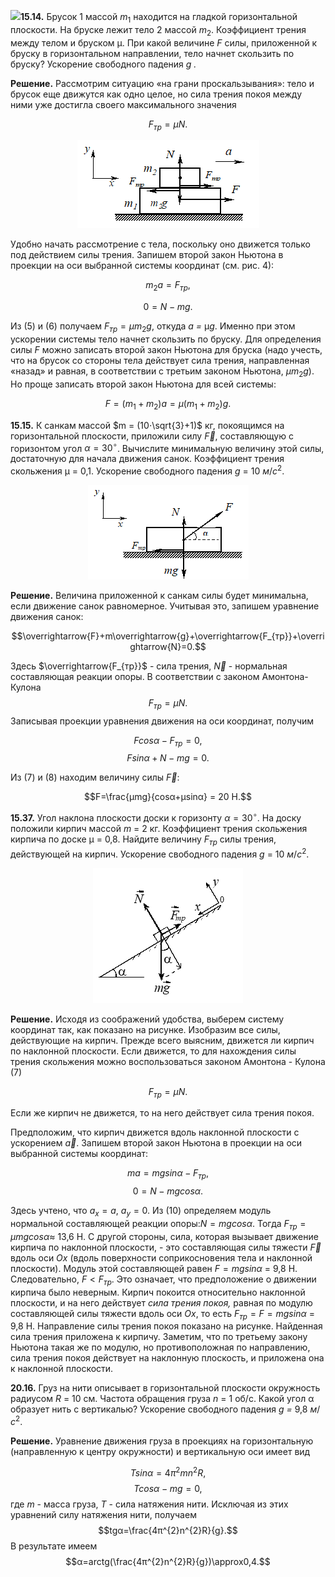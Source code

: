 ![](./image1.wmf)**15.14.** Брусок 1 массой $m_{1}$ находится на
гладкой горизонтальной плоскости. На бруске лежит тело 2 массой $m_{2}$.
Коэффициент трения между телом и бруском μ. При какой величине *F* силы,
приложенной к бруску в горизонтальном направлении, тело начнет скользить
по бруску? Ускорение свободного падения *g .*

**Решение.** Рассмотрим ситуацию «на грани проскальзывания»: тело и
брусок еще движутся как одно целое, но сила трения покоя между ними уже
достигла своего максимального значения

$$F_{тр} =μN. \tag{5}$$

<div align="center">

 ![ Рис.4](../../pic/picture4.png "Рис.4")

</div>

Удобно начать рассмотрение с тела, поскольку оно движется только под
действием силы трения. Запишем второй закон Ньютона в проекции на оси
выбранной системы координат (см. рис. 4):

$$m_{2}a=F_{тр},$$

$$0=N-mg. \tag{6}$$

Из (5) и (6) получаем $F_{тр}=μm_{2}g,$ откуда *a =* µ*g*. Именно
при этом ускорении системы тело начнет скользить по бруску. Для
определения силы *F* можно записать второй закон Ньютона для бруска
(надо учесть, что на брусок со стороны тела действует сила трения,
направленная «назад» и равная, в соответствии с третьим законом Ньютона,
$μm_{2}g$). Но проще записать второй закон Ньютона для всей системы:

$$F=(m_{1}+m_{2})a=μ(m_{1}+m_{2})g.$$

**15.15.** К санкам массой $m = (10⋅\sqrt{3}+1)$ кг,
покоящимся на горизонтальной плоскости, приложили силу $\overrightarrow{F},$  составляющую с горизонтом угол $α = 30^{\circ}$.
Вычислите минимальную величину этой силы, достаточную для начала
движения санок. Коэффициент трения скольжения μ = 0,1. Ускорение
свободного падения *g* = 10 $м/с^{2}$.

<div align="center">

![ Рис.5](../../pic/picture5.png "Рис.5") 

</div>

**Решение.** Величина приложенной к санкам силы
будет минимальна, если движение санок равномерное. Учитывая это, запишем
уравнение движения санок:

$$\overrightarrow{F}+m\overrightarrow{g}+\overrightarrow{F_{тр}}+\overrightarrow{N}=0.$$

Здесь $\overrightarrow{F_{тр}}$ - сила трения, $\overrightarrow{N}$ - нормальная составляющая реакции опоры. В соответствии с законом
Амонтона-Кулона
$$F_{тр} =μN. \tag{7}$$
Записывая проекции уравнения движения на оси координат, получим

$$Fcosα-F_{тр}=0,$$
$$Fsinα+N-mg=0.\tag{8}$$

Из (7) и (8) находим величину силы $\overrightarrow{F}$:

$$F=\frac{μmg}{cosα+μsinα} = 20 Н.$$

**15.37.** Угол наклона плоскости доски к
горизонту $α = 30^{\circ}$. На доску положили кирпич массой *m* = 2 кг.
Коэффициент трения скольжения кирпича по доске μ = 0,8. Найдите величину
$F_{тр}$ силы трения, действующей на кирпич. Ускорение свободного падения
*g* = 10 $м/с^{2}$.

<div align="center">

![ Рис.6](../../pic/picture6.png "Рис.6") 

</div>

**Решение.** Исходя из соображений удобства, выберем систему координат
так, как показано на рисунке. Изобразим все силы, действующие на кирпич.
Прежде всего выясним, движется ли кирпич по наклонной плоскости. Если
движется, то для нахождения силы трения скольжения можно воспользоваться
законом Амонтона - Кулона (7)

$$F_{тр} =μN.$$

Если же кирпич не движется, то на него действует сила трения покоя.

Предположим, что кирпич движется вдоль наклонной плоскости с ускорением $\overrightarrow{a}$. Запишем второй закон Ньютона в проекции на оси выбранной системы координат:

$$ma=mgsinα-F_{тр},$$
$$0=N-mgcosα. \tag{10}$$

Здесь учтено, что $a_{x} = a,$  $a_{y} = 0$. Из (10) определяем модуль нормальной составляющей реакции опоры:$N=mgcosα$. 
Тогда $F_{тр} = μmgcosα ≈$ 13,6 Н. С
другой стороны, сила, которая вызывает движение кирпича по наклонной
плоскости, - это со­ставляющая силы тяжести $\overrightarrow{F}$
вдоль оси $Ox$ (вдоль по­верхности соприкосновения тела и наклонной плоскости). Модуль этой
составляющей равен $F=mgsinα$ = 9,8 Н.
Следовательно, $F<F_{тр}.$ Это означает, что предположение о движе­нии кирпича было неверным. Кирпич покоится относительно наклонной плоскости, и на него действует *сила трения покоя,* равная по модулю
составляющей силы тяжести вдоль оси $Ox$, то есть $F_{тр}=F=mgsinα$ = 9,8 Н.
Направление силы трения покоя показано на рисунке. Найденная сила трения приложена к кирпичу. Заметим, что по третьему закону Ньютона такая же по модулю, но противоположная по направлению, сила трения покоя действует на наклонную плоскость, и приложена она к наклонной плос­кости.

**20.16.** Груз на нити описывает в горизонтальной плоскости окружность радиусом *R* = 10 см. Частота обращения груза *n* = 1 об/с. Какой угол α образует нить с вертикалью? Ускорение свободного падения *g =* 9,8 $м/с^{2}$.

**Решение.** Уравнение движения груза в проекциях на горизонтальную
(направленную к центру окружности) и вертикальную оси имеет вид

$$Tsinα=4π^{2}mn^{2}R,$$
$$Tcosα-mg=0,$$
где *m* - масса груза, *T* - сила натяжения нити. Исключая из этих
уравнений силу натяжения нити, получаем
$$tgα=\frac{4π^{2}n^{2}R}{g}.$$
В результате имеем $$α=arctg(\frac{4π^{2}n^{2}R}{g})\approx0,4.$$

